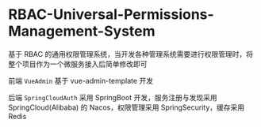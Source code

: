 # RBAC-Universal-Permissions-Management-System

基于 RBAC 的通用权限管理系统，当开发各种管理系统需要进行权限管理时，将整个项目作为一个微服务接入后简单修改即可

前端 `VueAdmin` 基于 vue-admin-template 开发

后端 `SpringCloudAuth` 采用 SpringBoot 开发，服务注册与发现采用 SpringCloud(Alibaba) 的 Nacos，权限管理采用 SpringSecurity，缓存采用 Redis

